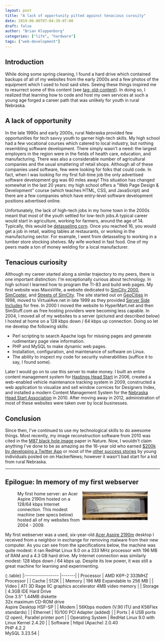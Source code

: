 ```yaml
---
layout: post
title: "A lack of opportunity pitted against tenacious curosity"
date: 2019-06-06T07:04:39-07:00
draft: false
author: "Brian Kloppenborg"
categories: ["life", "hardware"]
tags: ["web-development"]
---
```


## Introduction

While doing some spring cleaning, I found a hard drive which contained backups
of all of my websites from the early 2000s and a few photos of the equipment
which I used to host said sites. Seeing these things inspired me to resurrect
some of this content (see [tag: old-content](/categories.html#old-content-ref)).
In doing so, I realized that learning how to code and host my own services
at such a young age forged a career path that was unlikely for youth in rural
Nebraska.

## A lack of opportunity

In the late 1990s and early 2000s, rural Nebraska provided few opportunities for
tech savvy youth to garner high-tech skills. My high school had a few vocational
courses which catered to local industry, but nothing resembling software
development. There simply wasn't a need: the largest employers in the region
were in the fields of health care, education, and manufacturing. There was also
a considerable number of agricultural companies and the usual smattering of
retail shops. Although all of these companies used software, few were looking
for folks that could code. In fact, when I was looking for my first full-time
job the only advertised software development gig was 60 miles away! This
situation has changed somewhat in the last 20 years: my high school offers
a "Web Page Design & Development" course (which teaches HTML, CSS, and
JavaScript) and there are a few companies which have entry-level software
development positions advertised online.

Unfortunately, the lack of high-tech jobs in my home town in the 2000s meant
that most of the youth settled for low-tech jobs.A typical career would start in
agriculture, working for farmers, around the age of 14. Typically, this would be
[detasseling corn](https://en.wikipedia.org/wiki/Detasseling). Once you reached
16, you would get a job in retail, waiting tables at restaurants, or working in
the manufacturing sector. For example, I went from detasseling to working in a
lumber store stocking shelves. My wife worked in fast food. One of my peers made
a ton of money welding for a local manufacturer.

## Tenacious curiosity

Although my career started along a similar trajectory to my peers, there is one
important distinction: I'm exceptionally curious about technology. In high
school I learned how to program the TI-83 and build web pages. My first website
was MaxisVille, a website dedicated to 
[SimCity 2000](https://en.wikipedia.org/wiki/SimCity_2000), 
[SimCopter](https://en.wikipedia.org/wiki/SimCopter), and
[Streets of SimCity](https://en.wikipedia.org/wiki/Streets_of_SimCity).
The site started out on 
[GeoCities](https://en.wikipedia.org/wiki/Yahoo!_GeoCities) in 1998, moved to 
VirtualAve.net in late 1999 as they provided 
[Server Side Includes](https://en.wikipedia.org/wiki/Server_Side_Includes) 
for free. In 2000 I moved the website to HyperMart.net and then SimStuff.com
as free hosting providers were becoming less capable. In 2004, I moved all
of my websites to a server (pictured and described below) I hosted at home on a
128 kbps down / 64 kbps up connection. Doing so let me develop the following
skills:

* Perl scripting to search Apache logs for missing pages and generate
  rudimentary page view information.
* PHP and MySQL to make dynamic web pages.
* Installation, configuration, and maintenance of software on Linux.
* The ability to inspect my code for security vulnerabilities (suffice it to
  say, I found some).

Later I would go on to use this server to make money. I built an entire content
management system for [Hastings Head Start](http://hshn.org/) in 2006, created a
web-enabled vehicle maintenance tracking system in 2009, constructed a web
application to visualize and sell window cornices for Designers Index, and
installed a modern Content Management System for the 
[Nebraska Head Start Association](https://neheadstart.org/)
in 2010. After moving away in 2012, administration of most of these websites
were taken over by local businesses. 

## Conclusion

Since then, I've continued to use my technological skills to do awesome things.
Most recently, my image reconstruction software from 2010 was cited in the
[M87 black hole image](https://iopscience.iop.org/article/10.3847/2041-8213/ab0e85/meta)
paper in Nature. Now, I wouldn't claim anything I've done to be as amazing as
the 16-year old who earned
[$200k by developing a Twitter App](https://medium.com/tech-product-and-life/how-i-made-200-000-when-i-was-16-years-old-304f0e87cfb6)
or most of the
[other success stories](https://news.ycombinator.com/item?id=20093676)
by young individuals posted on on HackerNews; however it wasn't bad start for a
kid from rural Nebraska.

<hr>

## Epilogue: In memory of my first webserver

<figure>
  <a href="/images/blog/acer-aspire-2190m.jpg">
    <img src="/images/blog/acer-aspire-2190m.jpg" width="50%"
     alt="The Acer Aspire 2190m used to host my websites from 2004-2009"
     style="float: right;"/>
  </a>
  <figcaption>
    My first home server: an Acer Aspire 2190m hosted on a 128/64 kbps Internet
    connection. This modest machine (see specs below) hosted all of my websites
    from 2004 - 2009.
  </figcaption>
</figure>

My first webserver was a used, six-year-old
[Acer Aspire 2190m](https://web.archive.org/web/20010109102200/http://www.acersupport.com/desktop/aspire/html/as21xx_specs.html)
desktop I received from a neighbor in exchange for removing malware from their
new computer. As you can see from the specifications below, the machine was
quite modest: it ran RedHat Linux 9.0 on a 333 MHz processor with 196 MB of RAM
and a 4.3 GB hard drive. My Internet connection was similarly modest: 128 kbps
down / 64 kbps up. Despite its low power, it was still a great machine for
learning and experimenting.

{:.table}
|:----------------- |-------|
| Processor        | AMD K6®-2 333MHZ Processor                         |
| Cache            | 512K  |
| Memory           | 196 MB Expandable to 256 MB |
| Video            | ATI 3D Rage IIC graphics accelerator 4MB video memory |
| Storage          | 4.3GB IDE Hard Drive <br> One 3.5" 1.44MB diskette <br> 32x maximum CD-ROM drive <br> Aspire Desktop HSF-SP          |
| Modem            | 56Kbps modem (V.90 ITU and K56Flex standards) |
| Ethernet         | 10/100 PCI Adapter (added) |
| Ports            | 4 USB ports (2 open), Parallel printer port |
| Operating System | RedHat Linux 9.0 with Linux Kernel 2.4.20 |
| Software         | httpd (Apache) 2.0.40 <br> PHP 4.2.2 <br> MySQL 3.23.54         |
